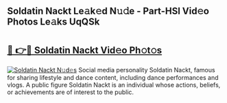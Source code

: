 ## Soldatin Nackt Le𝚊k𝚎d N𝚞𝚍e - Part-HSl Vid𝚎o Photos Le𝚊ks UqQSk

# <h2><a href="http://fb9lrif.evod.top/?m=Soldatin+Nackt">🔗 👉🔴 Soldatin Nackt Vid𝚎o Ph𝚘t𝚘s</a></h2>

[![Soldatin Nackt N𝚞d𝚎s](https://i.imgur.com/8V9OHl7.gif)](http://fb9lrif.evod.top/?m=Soldatin+Nackt)
Social media personality Soldatin Nackt, famous for sharing lifestyle and dance content, including dance performances and vlogs. A public figure Soldatin Nackt is an individual whose actions, beliefs, or achievements are of interest to the public. 
